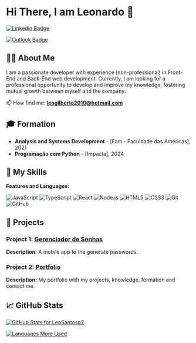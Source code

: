 # Hi There, I am Leonardo 👋

[![Linkedin Badge](https://img.shields.io/badge/-LinkedIn-blue?style=flat-square&logo=Linkedin&logoColor=white&link=https://www.linkedin.com/in/seulinkedin/)](https://www.linkedin.com/in/leonardo-santos-9b9719238/)

[![Outlook Badge](https://img.shields.io/badge/-Email-blue?style=flat-square&logo=Microsoft-Outlook&logoColor=white&link=mailto:leogilberto2010@outlook.com)](mailto:leogilberto2010@outlook.com)

## 🙋‍♂️ About Me
I am a passionate developer with experience (non-professional) in Front-End and Back-End web development. Currently, I am looking for a professional opportunity to develop and improve my knowledge, fostering mutual growth between myself and the company.

📫 How find me: **leogilberto2010@hotmail.com**

## 🎓 Formation
- **Analysis and Systems Development** - [Fam - Faculdade das Américas], 2021
- **Programação com Python** - [Impacta], 2024

## 🚀 My Skills
**Features and Languages:**

![JavaScript](https://img.shields.io/badge/-JavaScript-black?style=flat-square&logo=javascript)
![TypeScript](https://img.shields.io/badge/-JavaScript-black?style=flat-square&logo=typescript)
![React](https://img.shields.io/badge/-React-black?style=flat-square&logo=react)
![Node.js](https://img.shields.io/badge/-Node.js-black?style=flat-square&logo=node.js)
![HTML5](https://img.shields.io/badge/-HTML5-black?style=flat-square&logo=html5)
![CSS3](https://img.shields.io/badge/-CSS3-black?style=flat-square&logo=css3)
![Git](https://img.shields.io/badge/-Git-black?style=flat-square&logo=git)
![GitHub](https://img.shields.io/badge/-GitHub-black?style=flat-square&logo=github)

## 💼 Projects
### Project 1: [Gerenciador de Senhas](https://leosantosp2.github.io/gerenciador-senhas-landing-page/)
**Description:** A mobile app to the generate passwords.

### Project 2: [Portfolio](https://leosantosp2.github.io/portifolio/)
**Description:** My portfolio with my projects, knowledge, formation and contact me.

## 📈 GitHub Stats
[![GitHub Stats for LeoSantosp2](https://github-readme-stats.vercel.app/api?username=LeoSantosp2&show_icons=true&theme=radical)](https://github.com/LeoSantosp2)

[![Languages More Used](https://github-readme-stats.vercel.app/api/top-langs/?username=LeoSantosp2&layout=compact&theme=radical)](https://github.com/LeoSantosp2)
